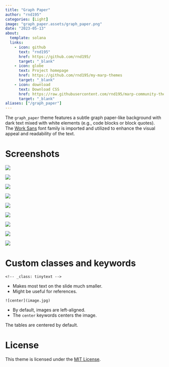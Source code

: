 ```yaml
---
title: "Graph Paper"
author: "rnd195"
categories: [Light]
image: "graph_paper.assets/graph_paper.png"
date: "2023-05-13"
about:
  template: solana
  links:
    - icon: github
      text: "rnd195"
      href: https://github.com/rnd195/
      target: "_blank"
    - icon: globe
      text: Project homepage
      href: https://github.com/rnd195/my-marp-themes
      target: "_blank"
    - icon: download
      text: Download CSS
      href: https://raw.githubusercontent.com/rnd195/marp-community-themes/live/themes/graph_paper.css
      target: "_blank"
aliases: ["/graph_paper"]
---
```


The `graph_paper` theme features a subtle graph paper-like background with dark text mixed with white elements (e.g., code blocks or block quotes). The [Work Sans](https://github.com/weiweihuanghuang/Work-Sans) font family is imported and utilized to enhance the visual appeal and readability of the text.



# Screenshots

![](graph_paper.assets/graph_paper_page-0001.jpg)

![](graph_paper.assets/graph_paper_page-0002.jpg)

![](graph_paper.assets/graph_paper_page-0003.jpg)

![](graph_paper.assets/graph_paper_page-0004.jpg)

![](graph_paper.assets/graph_paper_page-0005.jpg)

![](graph_paper.assets/graph_paper_page-0006.jpg)

![](graph_paper.assets/graph_paper_page-0007.jpg)

![](graph_paper.assets/graph_paper_page-0008.jpg)

![](graph_paper.assets/graph_paper_page-0009.jpg)

# Custom classes and keywords

`<!-- _class: tinytext -->`

- Makes most text on the slide much smaller.
- Might be useful for references.

`![center](image.jpg)`

- By default, images are left-aligned.
- The `center` keywords centers the image.

The tables are centered by default.



# License

This theme is licensed under the [MIT License](https://github.com/rnd195/my-marp-themes/blob/live/LICENSE).